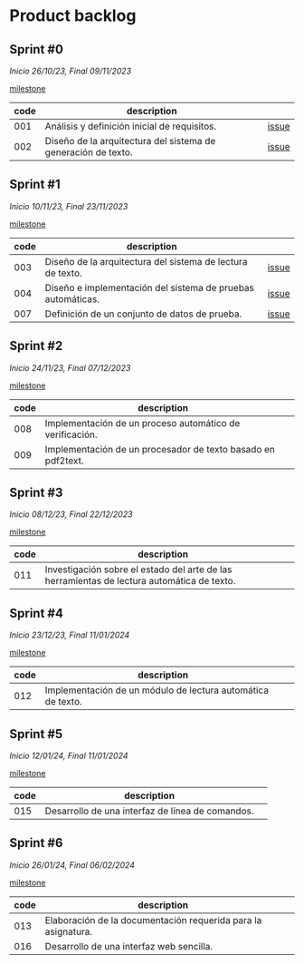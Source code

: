 # Product backlog

## Sprint #0

*Inicio 26/10/23, Final 09/11/2023*

[milestone](https://github.com/desarrolla2/viu_47_proyecto_de_ingenieria_del_software/milestone/1)

| code | description                                                   |                                                                                             |
|------|---------------------------------------------------------------|---------------------------------------------------------------------------------------------|
| 001  | Análisis y definición inicial de requisitos.                  | [issue](https://github.com/desarrolla2/viu_47_proyecto_de_ingenieria_del_software/issues/1) |
| 002  | Diseño de la arquitectura del sistema de generación de texto. | [issue](https://github.com/desarrolla2/viu_47_proyecto_de_ingenieria_del_software/issues/2) |

## Sprint #1

*Inicio 10/11/23, Final 23/11/2023*

[milestone](https://github.com/desarrolla2/viu_47_proyecto_de_ingenieria_del_software/milestone/2)

| code | description                                                 |                                                                                             |
|------|-------------------------------------------------------------|---------------------------------------------------------------------------------------------|
| 003  | Diseño de la arquitectura del sistema de lectura de texto.  | [issue](https://github.com/desarrolla2/viu_47_proyecto_de_ingenieria_del_software/issues/3) |
| 004  | Diseño e implementación del sistema de pruebas automáticas. | [issue](https://github.com/desarrolla2/viu_47_proyecto_de_ingenieria_del_software/issues/4) |
| 007  | Definición de un conjunto de datos de prueba.               | [issue](https://github.com/desarrolla2/viu_47_proyecto_de_ingenieria_del_software/issues/7) |

## Sprint #2

*Inicio 24/11/23, Final 07/12/2023*

[milestone](https://github.com/desarrolla2/viu_47_proyecto_de_ingenieria_del_software/milestone/3)

| code | description                                                  |                                                                                             |
|------|--------------------------------------------------------------|---------------------------------------------------------------------------------------------|
| 008  | Implementación de un proceso automático de verificación.     |                                                                                             |
| 009  | Implementación de un procesador de texto basado en pdf2text. |                                                                                             |

## Sprint #3

*Inicio 08/12/23, Final 22/12/2023*

[milestone](https://github.com/desarrolla2/viu_47_proyecto_de_ingenieria_del_software/milestone/4)

| code | description                                                                                |                                                                                             |
|------|--------------------------------------------------------------------------------------------|---------------------------------------------------------------------------------------------|
| 011  | Investigación sobre el estado del arte de las herramientas de lectura automática de texto. |                                                                                             |

## Sprint #4

*Inicio 23/12/23, Final 11/01/2024*

[milestone](https://github.com/desarrolla2/viu_47_proyecto_de_ingenieria_del_software/milestone/5)

| code | description                                                 |                                                                                             |
|------|-------------------------------------------------------------|---------------------------------------------------------------------------------------------|
| 012  | Implementación de un módulo de lectura automática de texto. |                                                                                             |

## Sprint #5

*Inicio 12/01/24, Final 11/01/2024*

[milestone](https://github.com/desarrolla2/viu_47_proyecto_de_ingenieria_del_software/milestone/6)

| code | description                                      |                                                                                             |
|------|--------------------------------------------------|---------------------------------------------------------------------------------------------|
| 015  | Desarrollo de una interfaz de línea de comandos. |                                                                                             |

## Sprint #6

*Inicio 26/01/24, Final 06/02/2024*

[milestone](https://github.com/desarrolla2/viu_47_proyecto_de_ingenieria_del_software/milestone/7)

| code | description                                                   |                                                                                             |
|------|---------------------------------------------------------------|---------------------------------------------------------------------------------------------|
| 013  | Elaboración de la documentación requerida para la asignatura. |                                                                                             |
| 016  | Desarrollo de una interfaz web sencilla.                      |                                                                                             |

